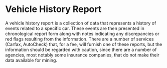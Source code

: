 ---
---

# Vehicle History Report

A vehicle history report is a collection of data that represents a history of events related to a specific car. These events are then presented in chronological report form along with notes indicating any discrepancies or red flags resulting from the information. There are a number of services (Carfax, AutoCheck) that, for a fee, will furnish one of these reports, but the information should be regarded with caution, since there are a number of agencies, most notably some insurance companies, that do not make their data available for mining.
